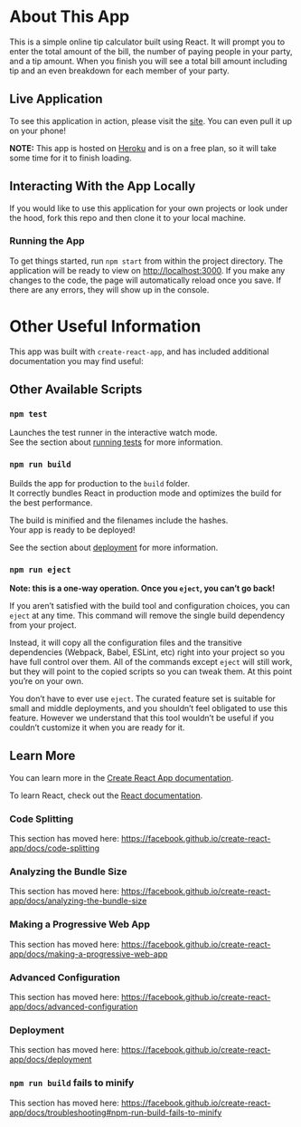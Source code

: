 # About This App

This is a simple online tip calculator built using React. It will prompt you to enter the total amount of the bill, the number of paying people in your party, and a tip amount. When you finish you will see a total bill amount including tip and an even breakdown for each member of your party.

## Live Application

To see this application in action, please visit the [site](https://online-tip-calculator.herokuapp.com/). You can even pull it up on your phone!

**NOTE:** This app is hosted on [Heroku](https://www.heroku.com/) and is on a free plan, so it will take some time for it to finish loading.

## Interacting With the App Locally

If you would like to use this application for your own projects or look under the hood, fork this repo and then clone it to your local machine.

### Running the App

To get things started, run `npm start` from within the project directory. The application will be ready to view on [http://localhost:3000](http://localhost:3000). If you make any changes to the code, the page will automatically reload once you save. If there are any errors, they will show up in the console.

# Other Useful Information

This app was built with `create-react-app`, and has included additional documentation you may find useful:

## Other Available Scripts

### `npm test`

Launches the test runner in the interactive watch mode.<br />
See the section about [running tests](https://facebook.github.io/create-react-app/docs/running-tests) for more information.

### `npm run build`

Builds the app for production to the `build` folder.<br />
It correctly bundles React in production mode and optimizes the build for the best performance.

The build is minified and the filenames include the hashes.<br />
Your app is ready to be deployed!

See the section about [deployment](https://facebook.github.io/create-react-app/docs/deployment) for more information.

### `npm run eject`

**Note: this is a one-way operation. Once you `eject`, you can’t go back!**

If you aren’t satisfied with the build tool and configuration choices, you can `eject` at any time. This command will remove the single build dependency from your project.

Instead, it will copy all the configuration files and the transitive dependencies (Webpack, Babel, ESLint, etc) right into your project so you have full control over them. All of the commands except `eject` will still work, but they will point to the copied scripts so you can tweak them. At this point you’re on your own.

You don’t have to ever use `eject`. The curated feature set is suitable for small and middle deployments, and you shouldn’t feel obligated to use this feature. However we understand that this tool wouldn’t be useful if you couldn’t customize it when you are ready for it.

## Learn More

You can learn more in the [Create React App documentation](https://facebook.github.io/create-react-app/docs/getting-started).

To learn React, check out the [React documentation](https://reactjs.org/).

### Code Splitting

This section has moved here: https://facebook.github.io/create-react-app/docs/code-splitting

### Analyzing the Bundle Size

This section has moved here: https://facebook.github.io/create-react-app/docs/analyzing-the-bundle-size

### Making a Progressive Web App

This section has moved here: https://facebook.github.io/create-react-app/docs/making-a-progressive-web-app

### Advanced Configuration

This section has moved here: https://facebook.github.io/create-react-app/docs/advanced-configuration

### Deployment

This section has moved here: https://facebook.github.io/create-react-app/docs/deployment

### `npm run build` fails to minify

This section has moved here: https://facebook.github.io/create-react-app/docs/troubleshooting#npm-run-build-fails-to-minify

